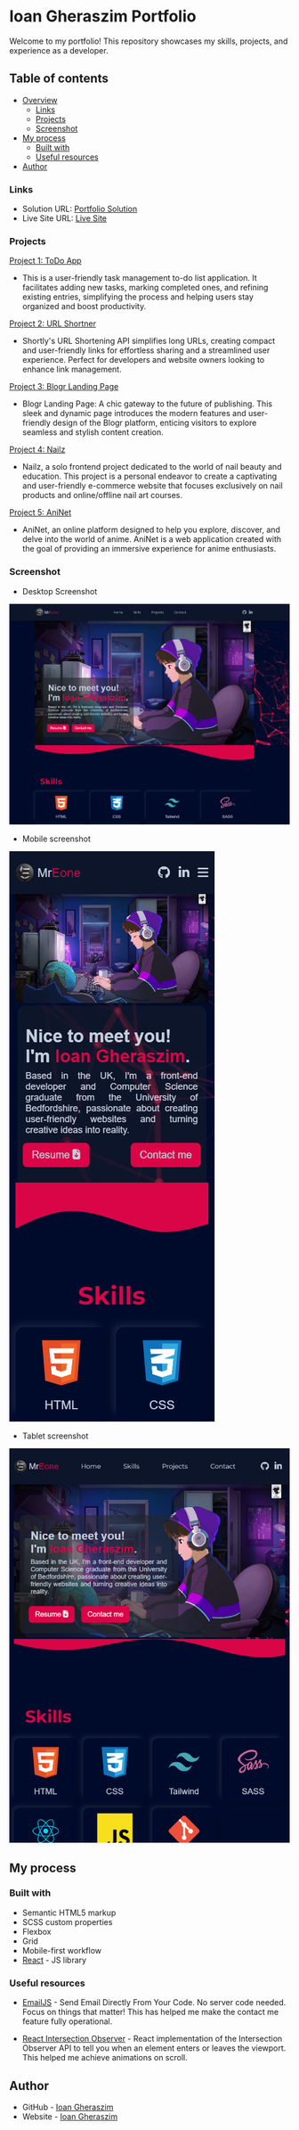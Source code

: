 # Ioan Gheraszim Portfolio

Welcome to my portfolio! This repository showcases my skills, projects, and experience as a developer.

## Table of contents

- [Overview](#overview)
  - [Links](#links)
  - [Projects](#projects)
  - [Screenshot](#screenshot)
- [My process](#my-process)
  - [Built with](#built-with)
  - [Useful resources](#useful-resources)
- [Author](#author)

### Links

- Solution URL: [Portfolio Solution](https://github.com/ioangheraszim/portofolio)
- Live Site URL: [Live Site](https://ioangheraszim.github.io/portofolio/)

### Projects

[Project 1: ToDo App](https://github.com/ioangheraszim/Todo-App)

- This is a user-friendly task management to-do list application. It facilitates adding new tasks, marking completed ones, and refining existing entries, simplifying the process and helping users stay organized and boost productivity.

[Project 2: URL Shortner](https://github.com/ioangheraszim/url-shortening)

- Shortly's URL Shortening API simplifies long URLs, creating compact and user-friendly links for effortless sharing and a streamlined user experience. Perfect for developers and website owners looking to enhance link management.

[Project 3: Blogr Landing Page](https://github.com/ioangheraszim/Blogr-LandingPage-FE)

- Blogr Landing Page: A chic gateway to the future of publishing. This sleek and dynamic page introduces the modern features and user-friendly design of the Blogr platform, enticing visitors to explore seamless and stylish content creation.

[Project 4: Nailz](https://github.com/ioangheraszim/Nailz)

- Nailz, a solo frontend project dedicated to the world of nail beauty and education. This project is a personal endeavor to create a captivating and user-friendly e-commerce website that focuses exclusively on nail products and online/offline nail art courses.

[Project 5: AniNet](https://github.com/ioangheraszim/AniNet)

- AniNet, an online platform designed to help you explore, discover, and delve into the world of anime. AniNet is a web application created with the goal of providing an immersive experience for anime enthusiasts.

### Screenshot

- Desktop Screenshot

<img src="./src/assets/screenshots/desktop-screen.png" />

- Mobile screenshot

<img src="./src/assets/screenshots/mobile-screen.png"/>

- Tablet screenshot

<img src="./src/assets/screenshots/tablet-screen.png"/>

## My process

### Built with

- Semantic HTML5 markup
- SCSS custom properties
- Flexbox
- Grid
- Mobile-first workflow
- [React](https://reactjs.org/) - JS library

### Useful resources

- [EmailJS](https://www.emailjs.com/) - Send Email Directly From Your Code. No server code needed. Focus on things that matter! This has helped me make the contact me feature fully operational.

- [React Intersection Observer](https://www.npmjs.com/package/react-intersection-observer) - React implementation of the Intersection Observer API to tell you when an element enters or leaves the viewport. This helped me achieve animations on scroll.

## Author

- GitHub - [Ioan Gheraszim](https://github.com/ioangheraszim)
- Website - [Ioan Gheraszim](https://ioangheraszim.github.io/portofolio/)

